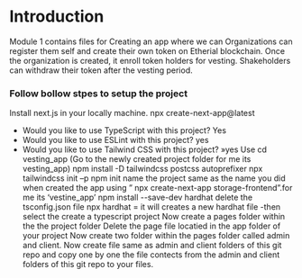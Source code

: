 # Introduction
Module 1 contains files for Creating an app where we can Organizations can register them self and create their own token on Etherial blockchain. Once the organization is created, it enroll token holders for vesting. Shakeholders can withdraw their token after the vesting period.

### Follow bollow stpes to setup the project
Install next.js in your locally machine.
npx create-next-app@latest 
- Would you like to use TypeScript with this project? Yes
- Would you like to use ESLint with this project? yes
- Would you like to use Tailwind CSS with this project? »yes
Use cd vesting_app (Go to the newly created project folder for me its vesting_app)
npm install -D tailwindcss postcss autoprefixer
npx tailwindcss init –p
npm init
name the project same as the name you did when created the app using ” npx create-next-app storage-frontend”.for me its ‘vestine_app’
npm install --save-dev hardhat
delete the tsconfig.json file
npx hardhat  = it will creates a new hardhat file
-then select the create a typescript project
Now create a pages folder within the the project folder 
Delete the page file locatied in the app folder of your project
Now create two folder within the pages folder called admin and client.
Now create file same as admin and client folders of this git repo and copy one by one the file contects from the admin and client folders of this git repo to your files. 
